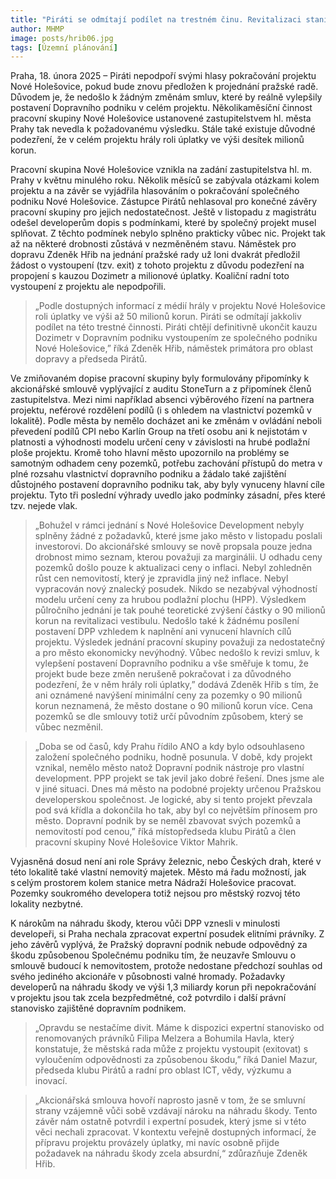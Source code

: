 ```yaml
---
title: "Piráti se odmítají podílet na trestném činu. Revitalizaci stanice Nové Holešovice má podle nich dokončit Pražská developerská společnost"
author: MHMP
image: posts/hrib06.jpg
tags: [Územní plánování]
---
```


Praha, 18. února 2025 – Piráti nepodpoří svými hlasy pokračování projektu Nové Holešovice, pokud bude znovu předložen k projednání pražské radě. Důvodem je, že nedošlo k žádným změnám smluv, které by reálně vylepšily postavení Dopravního podniku v celém projektu. Několikaměsíční činnost pracovní skupiny Nové Holešovice ustanovené zastupitelstvem hl. města Prahy tak nevedla k požadovanému výsledku. Stále také existuje důvodné podezření, že v celém projektu hrály roli úplatky ve výši desítek milionů korun. 

Pracovní skupina Nové Holešovice vznikla na zadání zastupitelstva hl. m. Prahy v květnu minulého roku. Několik měsíců se zabývala otázkami kolem projektu a na závěr se vyjádřila hlasováním o pokračování společného podniku Nové Holešovice. Zástupce Pirátů nehlasoval pro konečné závěry pracovní skupiny pro jejich nedostatečnost. Ještě v listopadu z magistrátu odešel developerům dopis s podmínkami, které by společný projekt musel splňovat. Z těchto podmínek nebylo splněno prakticky vůbec nic. Projekt tak až na některé drobnosti zůstává v nezměněném stavu. Náměstek pro dopravu Zdeněk Hřib na jednání pražské rady už loni dvakrát předložil žádost o vystoupení (tzv. exit) z tohoto projektu z důvodu podezření na propojení s kauzou Dozimetr a milionové úplatky. Koaliční radní toto vystoupení z projektu ale nepodpořili.

> „Podle dostupných informací z médií hrály v projektu Nové Holešovice roli úplatky ve výši až 50 milionů korun. Piráti se odmítají jakkoliv podílet na této trestné činnosti. Piráti chtějí definitivně ukončit kauzu Dozimetr v Dopravním podniku vystoupením ze společného podniku Nové Holešovice,” říká Zdeněk Hřib, náměstek primátora pro oblast dopravy a předseda Pirátů.

Ve zmiňovaném dopise pracovní skupiny byly formulovány připomínky k akcionářské smlouvě vyplývající z auditu StoneTurn a z připomínek členů zastupitelstva. Mezi nimi například absenci výběrového řízení na partnera projektu, neférové rozdělení podílů (i s ohledem na vlastnictví pozemků v lokalitě). Podle města by nemělo docházet ani ke změnám v ovládání neboli převedení podílů CPI nebo Karlín Group na třetí osobu ani k nejistotám v platnosti a výhodnosti modelu určení ceny v závislosti na hrubé podlažní ploše projektu. Kromě toho hlavní město upozornilo na problémy se samotným odhadem ceny pozemků, potřebu zachování přístupů do metra v plné rozsahu vlastnictví dopravního podniku a žádalo také zajištění důstojného postavení dopravního podniku tak, aby byly vynuceny hlavní cíle projektu. Tyto tři poslední výhrady uvedlo jako podmínky zásadní, přes které tzv. nejede vlak. 

> „Bohužel v rámci jednání s Nové Holešovice Development nebyly splněny žádné z požadavků, které jsme jako město v listopadu poslali investorovi. Do akcionářské smlouvy se nově propsala pouze jedna drobnost mimo seznam, kterou považuji za marginálii. U odhadu ceny pozemků došlo pouze k aktualizaci ceny o inflaci. Nebyl zohledněn růst cen nemovitostí, který je zpravidla jiný než inflace. Nebyl vypracován nový znalecký posudek. Nikdo se nezabýval výhodností modelu určení ceny za hrubou podlažní plochu (HPP). Výsledkem půlročního jednání je tak pouhé teoretické zvýšení částky o 90 milionů korun na revitalizaci vestibulu. Nedošlo také k žádnému posílení postavení DPP vzhledem k naplnění ani vynucení hlavních cílů projektu. Výsledek jednání pracovní skupiny považuji za nedostatečný a pro město ekonomicky nevýhodný. Vůbec nedošlo k revizi smluv, k vylepšení postavení Dopravního podniku a vše směřuje k tomu, že projekt bude beze změn nerušeně pokračovat i za důvodného podezření, že v něm hrály roli úplatky,” dodává Zdeněk Hřib s tím, že ani oznámené navýšení minimální ceny za pozemky o 90 milionů korun neznamená, že město dostane o 90 milionů korun více. Cena pozemků se dle smlouvy totiž určí původním způsobem, který se vůbec nezměnil.

> „Doba se od časů, kdy Prahu řídilo ANO a kdy bylo odsouhlaseno založení společného podniku, hodně posunula. V době, kdy projekt vznikal, nemělo město natož Dopravní podnik nástroje pro vlastní development. PPP projekt se tak jevil jako dobré řešení. Dnes jsme ale v jiné situaci.  Dnes má město na podobné projekty určenou Pražskou developerskou společnost. Je logické, aby si tento projekt převzala pod svá křídla a dokončila ho tak, aby byl co největším přínosem pro město. Dopravní podnik by se neměl zbavovat svých pozemků a nemovitostí pod cenou,” říká místopředseda klubu Pirátů a člen pracovní skupiny Nové Holešovice Viktor Mahrik. 

Vyjasněná dosud není ani role Správy železnic, nebo Českých drah, které v této lokalitě také vlastní nemovitý majetek. Město má řadu možností, jak s celým prostorem kolem stanice metra Nádraží Holešovice pracovat. Pozemky soukromého developera totiž nejsou pro městský rozvoj této lokality nezbytné. 

K nárokům na náhradu škody, kterou vůči DPP vznesli v minulosti developeři, si Praha nechala zpracovat expertní posudek elitními právníky. Z jeho závěrů vyplývá, že Pražský dopravní podnik nebude odpovědný za škodu způsobenou Společnému podniku tím, že neuzavře Smlouvu o smlouvě budoucí k nemovitostem, protože nedostane předchozí souhlas od svého jediného akcionáře v působnosti valné hromady. Požadavky developerů na náhradu škody ve výši 1,3 miliardy korun při nepokračování v projektu jsou tak zcela bezpředmětné, což potvrdilo i další právní stanovisko zajištěné dopravním podnikem. 

> „Opravdu se nestačíme divit. Máme k dispozici expertní stanovisko od renomovaných právníků Filipa Melzera a Bohumila Havla, který konstatuje, že městská rada může z projektu vystoupit (exitovat) s vyloučením odpovědnosti za způsobenou škodu,” říká Daniel Mazur, předseda klubu Pirátů a radní pro oblast ICT, vědy, výzkumu a inovací.

> „Akcionářská smlouva hovoří naprosto jasně v tom, že se smluvní strany vzájemně vůči sobě vzdávají nároku na náhradu škody. Tento závěr nám ostatně potvrdil i expertní posudek, který jsme si v této věci nechali zpracovat. V kontextu veřejně dostupných informací, že přípravu projektu provázely úplatky, mi navíc osobně přijde požadavek na náhradu škody zcela absurdní,“ zdůrazňuje Zdeněk Hřib. 
